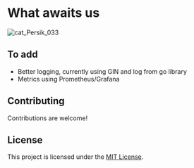 # What awaits us

![cat_Persik_033](https://github.com/shuklarituparn/Conversion-Microservice/assets/66947051/4141a1a0-0834-4f9e-bcbf-efe11ee7cce8)


## To add

- Better logging, currently using GIN and log from go library
- Metrics using Prometheus/Grafana



## Contributing

Contributions are welcome!

## License

This project is licensed under the [MIT License](LICENSE).
